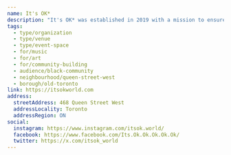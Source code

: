 ```yaml
---
name: It's OK*
description: "It's OK* was established in 2019 with a mission to ensure equitable representation and create opportunities for Black Artists and Black Arts workers. This includes developing infrastructure, building creative capacities, engaging audiences, enabling artists, connecting industry, and developing collaboration with creatives within all disciplines."
tags:
  - type/organization
  - type/venue
  - type/event-space
  - for/music
  - for/art
  - for/community-building
  - audience/black-community
  - neighbourhood/queen-street-west
  - borough/old-toronto
link: https://itsokworld.com
address:
  streetAddress: 468 Queen Street West
  addressLocality: Toronto
  addressRegion: ON
social:
  instagram: https://www.instagram.com/itsok.world/
  facebook: https://www.facebook.com/Its.Ok.Ok.Ok.Ok.Ok/
  twitter: https://x.com/itsok_world
---
```

